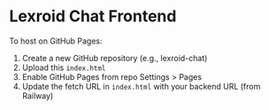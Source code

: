 # Lexroid Chat Frontend

To host on GitHub Pages:

1. Create a new GitHub repository (e.g., lexroid-chat)
2. Upload this `index.html`
3. Enable GitHub Pages from repo Settings > Pages
4. Update the fetch URL in `index.html` with your backend URL (from Railway)